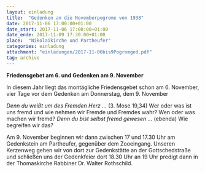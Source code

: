 ```yaml
---
layout: einladung
title:  "Gedenken an die Novemberpogrome von 1938"
date: 2017-11-06 17:00:00+01:00
date_start: 2017-11-06 17:00:00+01:00
date_ende: 2017-11-09 17:30:00+01:00
place:  "Nikolaikirche und Partheufer"
categories: einladung
attachment: "einladungen/2017-11-06bis9Pogromged.pdf"
tag: archive
---
```


**Friedensgebet am 6. und Gedenken am 9. November**

In diesem Jahr liegt das montägliche Friedensgebet schon am 6. November,
vier Tage vor dem Gedenken am Donnerstag, dem 9. November

*Denn du weißt um des Fremden Herz …*
(3. Mose 19,34)
Wer oder was ist uns fremd und wie nehmen wir Fremde und Fremdes wahr? Wen oder was machen wir fremd?
*Denn du bist selbst fremd gewesen …*
(ebenda)
Wie begreifen wir das?

Am 9. November beginnen wir dann zwischen 17 und 17.30 Uhr am Gedenkstein am Partheufer, gegenüber dem Zooeingang.
Unseren Kerzenweg gehen wir von dort zur Gedenkstätte an der Gottschedstraße
und schließen uns der Gedenkfeier dort 18.30 Uhr an
19 Uhr predigt dann in der Thomaskirche Rabbiner Dr. Walter Rothschild.
